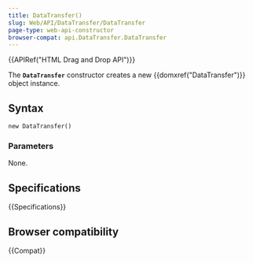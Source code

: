 ```yaml
---
title: DataTransfer()
slug: Web/API/DataTransfer/DataTransfer
page-type: web-api-constructor
browser-compat: api.DataTransfer.DataTransfer
---
```


{{APIRef("HTML Drag and Drop API")}}

The **`DataTransfer`** constructor creates a new
{{domxref("DataTransfer")}} object instance.

## Syntax

```js-nolint
new DataTransfer()
```

### Parameters

None.

## Specifications

{{Specifications}}

## Browser compatibility

{{Compat}}
